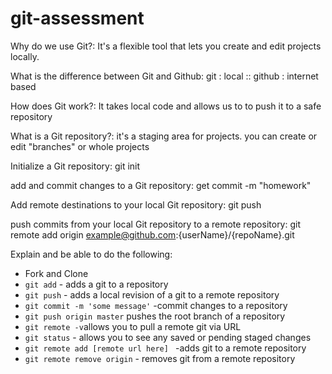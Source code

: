 # git-assessment
Why do we use Git?: 
It's a flexible tool that lets you create and edit projects locally.

What is the difference between Git and Github: 
git : local :: github : internet based

How does Git work?: 
It takes local code and allows us to to push it to a safe repository

What is a Git repository?: 
it's a staging area for projects. you can create or edit "branches" or whole projects

Initialize a Git repository: 
git init

add and commit changes to a Git repository: 
get commit -m "homework"

Add remote destinations to your local Git repository: 
git push

push commits from your local Git repository to a remote repository: 
git remote add origin example@github.com:{userName}/{repoName}.git

Explain and be able to do the following:

- Fork and Clone
- `git add` - adds a git to a repository
- `git push` - adds a local revision of a git to a remote repository
- `git commit -m 'some message'` -commit changes to a repository
- `git push origin master` pushes the root branch of a repository
- `git remote -v`allows you to pull a remote git via URL
- `git status` - allows you to see any saved or pending staged changes
- `git remote add [remote url here] ` -adds git to a remote repository
- `git remote remove origin` - removes git from a remote repository
